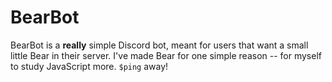 # BearBot
BearBot is a **really** simple Discord bot, meant for users that want a small little Bear in their server.
I've made Bear for one simple reason -- for myself to study JavaScript more.
``$ping`` away!
